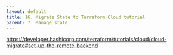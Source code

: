 ```yaml
---
layout: default
title: 16. Migrate State to Terraform Cloud tutorial
parent: 7. Manage state
---
```


https://developer.hashicorp.com/terraform/tutorials/cloud/cloud-migrate#set-up-the-remote-backend